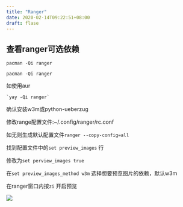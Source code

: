 ```yaml
---
title: "Ranger"
date: 2020-02-14T09:22:51+08:00
draft: flase
---
```

## 查看ranger可选依赖
`pacman -Qi ranger` 

	pacman -Qi ranger

如使用aur

	`yay -Qi ranger` 

确认安装w3m或python-ueberzug

修改range配置文件:~/.config/ranger/rc.conf

如无则生成默认配置文件`ranger --copy-config=all` 

找到配置文件中的`set preview_images` 行

修改为`set perview_images true` 

在`set preview_images_method w3m` 选择想要预览图片的依赖，默认w3m

在ranger窗口内按`zi` 开启预览

![](https://raw.githubusercontent.com/thaoeu/Mypic/master/title.png?token=AIDRQMWW4DFW7G5FCYGVOZC6IYXKE)
